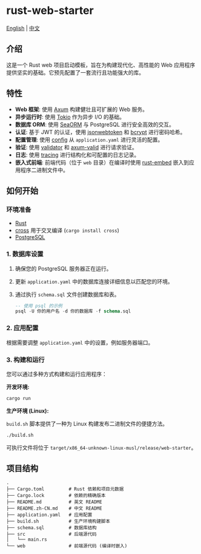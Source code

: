 # rust-web-starter

[English](./README.md) | [中文](./README.zh-CN.md)

## 介绍

这是一个 Rust web 项目启动模板，旨在为构建现代化、高性能的 Web 应用程序提供坚实的基础。它预先配置了一套流行且功能强大的库。

## 特性

- **Web 框架**: 使用 [Axum](https://github.com/tokio-rs/axum) 构建健壮且可扩展的 Web 服务。
- **异步运行时**: 使用 [Tokio](https://tokio.rs/) 作为异步 I/O 的基础。
- **数据库 ORM**: 使用 [SeaORM](https://www.sea-ql.org/SeaORM/) 与 PostgreSQL 进行安全高效的交互。
- **认证**: 基于 JWT 的认证，使用 [jsonwebtoken](https://crates.io/crates/jsonwebtoken) 和 [bcrypt](https://crates.io/crates/bcrypt) 进行密码哈希。
- **配置管理**: 使用 [config](https://crates.io/crates/config) 从 `application.yaml` 进行灵活的配置。
- **验证**: 使用 [validator](https://crates.io/crates/validator) 和 [axum-valid](https://crates.io/crates/axum-valid) 进行请求验证。
- **日志**: 使用 [tracing](https://crates.io/crates/tracing) 进行结构化和可配置的日志记录。
- **嵌入式前端**: 前端代码（位于 `web` 目录）在编译时使用 [rust-embed](https://crates.io/crates/rust-embed) 嵌入到应用程序二进制文件中。

## 如何开始

### 环境准备

- [Rust](https://www.rust-lang.org/tools/install)
- [cross](https://github.com/cross-rs/cross) 用于交叉编译 (`cargo install cross`)
- [PostgreSQL](https://www.postgresql.org/download/)

### 1. 数据库设置

1.  确保您的 PostgreSQL 服务器正在运行。
2.  更新 `application.yaml` 中的数据库连接详细信息以匹配您的环境。
3.  通过执行 `schema.sql` 文件创建数据库和表。

    ```sql
    -- 使用 psql 的示例
    psql -U 你的用户名 -d 你的数据库 -f schema.sql
    ```

### 2. 应用配置

根据需要调整 `application.yaml` 中的设置，例如服务器端口。

### 3. 构建和运行

您可以通过多种方式构建和运行应用程序：

**开发环境:**

```bash
cargo run
```

**生产环境 (Linux):**

`build.sh` 脚本提供了一种为 Linux 构建发布二进制文件的便捷方法。

```bash
./build.sh
```

可执行文件将位于 `target/x86_64-unknown-linux-musl/release/web-starter`。

## 项目结构

```
.
├── Cargo.toml         # Rust 依赖和项目元数据
├── Cargo.lock         # 依赖的精确版本
├── README.md          # 英文 README
├── README.zh-CN.md    # 中文 README
├── application.yaml   # 应用配置
├── build.sh           # 生产环境构建脚本
├── schema.sql         # 数据库结构
├── src                # 后端源代码
│   └── main.rs
└── web                # 前端源代码 (编译时嵌入)
```
